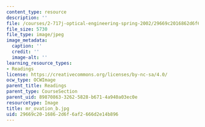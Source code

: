```yaml
---
content_type: resource
description: ''
file: /courses/2-717j-optical-engineering-spring-2002/29669c2016862d6f6af2666d2e14b896_mr_ovation_b.jpg
file_size: 5730
file_type: image/jpeg
image_metadata:
  caption: ''
  credit: ''
  image-alt: ''
learning_resource_types:
- Readings
license: https://creativecommons.org/licenses/by-nc-sa/4.0/
ocw_type: OCWImage
parent_title: Readings
parent_type: CourseSection
parent_uid: 89870863-3262-5828-b671-4a940a03ec0e
resourcetype: Image
title: mr_ovation_b.jpg
uid: 29669c20-1686-2d6f-6af2-666d2e14b896
---
```

